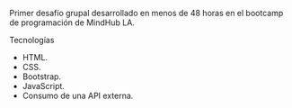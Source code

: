 Primer desafío grupal desarrollado en menos de 48 horas en el bootcamp de programación de MindHub LA.

Tecnologías

- HTML. 
- CSS.
- Bootstrap.
- JavaScript.
- Consumo de una API externa.
